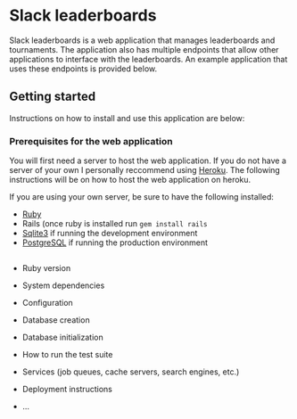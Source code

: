 # Slack leaderboards

Slack leaderboards is a web application that manages leaderboards and tournaments. The application also has multiple endpoints that allow other applications to interface with the leaderboards. An example application that uses these endpoints is provided below.

## Getting started
Instructions on how to install and use this application are below:

### Prerequisites for the web application
You will first need a server to host the web application. If you do not have a server of your own I personally reccommend using [Heroku](https://heroku.com). The following instructions will be on how to host the web application on heroku.

If you are using your own server, be sure to have the following installed:
* [Ruby](https://www.ruby-lang.org/en/downloads/) 
* Rails (once ruby is installed run ```gem install rails```
* [Sqlite3](https://www.sqlite.org/download.html) if running the development environment
* [PostgreSQL](https://www.postgresql.org/download/) if running the production environment

## 

* Ruby version

* System dependencies

* Configuration

* Database creation

* Database initialization

* How to run the test suite

* Services (job queues, cache servers, search engines, etc.)

* Deployment instructions

* ...
